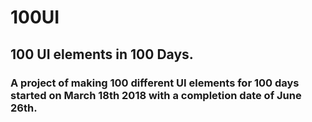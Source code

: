 # 100UI

## 100 UI elements in 100 Days.

### A project of making 100 different UI elements for 100 days started on March 18th 2018 with a completion date of June 26th.

